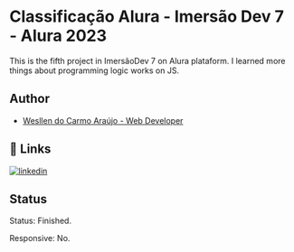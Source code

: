 
# Classificação Alura - Imersão Dev 7 - Alura 2023

This is the fifth project in ImersãoDev 7 on Alura plataform. I learned more things about programming logic works on JS.
## Author

- [Wesllen do Carmo Araújo - Web Developer](https://www.github.com/WesllenAraujo)


## 🔗 Links
[![linkedin](https://img.shields.io/badge/linkedin-0A66C2?style=for-the-badge&logo=linkedin&logoColor=white)](https://www.linkedin.com/in/wesllen-do-carmo-ara%C3%BAjo-0b1115276/)


## Status

Status: Finished.

Responsive: No.
